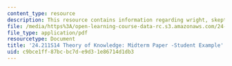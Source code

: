 ```yaml
---
content_type: resource
description: This resource contains information regarding wright, skepticism and entitlement.
file: /media/https%3A/open-learning-course-data-rc.s3.amazonaws.com/24-211-theory-of-knowledge-spring-2014/c9bce1ff87bcbc7de9d31e86714d1db3_MIT24_211S11_Wright.pdf
file_type: application/pdf
resourcetype: Document
title: '24.211S14 Theory of Knowledge: Midterm Paper -Student Example'
uid: c9bce1ff-87bc-bc7d-e9d3-1e86714d1db3
---
```

